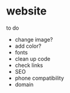 # website

to do
- change image?
- add color?
- fonts
- clean up code
- check links
- SEO
- phone compatibility
- domain
